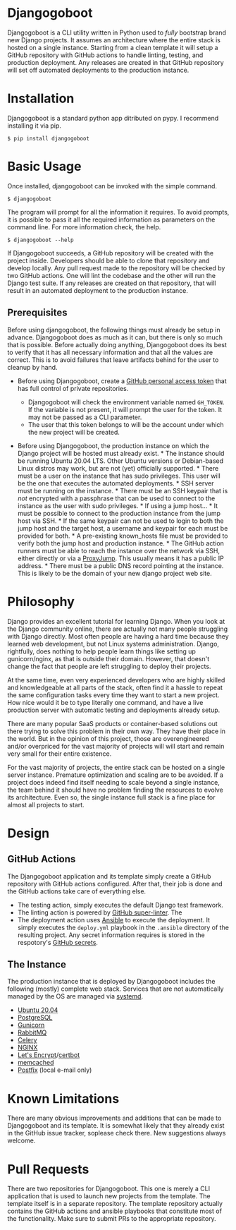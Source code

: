 # Djangogoboot

Djangogoboot is a CLI utility written in Python used to *fully* bootstrap brand new Django projects. It assumes an architecture where the entire stack is hosted on a single instance. Starting from a clean template it will setup a GitHub repository with GitHub actions to handle linting, testing, and production deployment. Any releases are created in that GitHub repository will set off automated deployments to the production instance.

# Installation

Djangogoboot is a standard python app ditributed on pypy. I recommend installing it via pip.

`$ pip install djangogoboot`

# Basic Usage

Once installed, djangogoboot can be invoked with the simple command.

`$ djangogoboot`

The program will prompt for all the information it requires. To avoid prompts, it is possible to pass it all the required information as parameters on the command line. For more information check, the help.

`$ djangogoboot --help`

If Djangogoboot succeeds, a GitHub repository will be created with the project inside. Developers should be able to clone that repository and develop locally. Any pull request made to the repository will be checked by two GitHub actions. One will lint the codebase and the other will run the Django test suite. If any releases are created on that repository, that will result in an automated deployment to the production instance.

## Prerequisites

Before using djangogoboot, the following things must already be setup in advance. Djangogoboot does as much as it can, but there is only so much that is possible. Before actually doing anything, Djangogoboot does its best to verify that it has all necessary information and that all the values are correct. This is to avoid failures that leave artifacts behind for the user to cleanup by hand.

* Before using Djangogoboot, create a [GitHub personal access token](https://docs.github.com/en/github/authenticating-to-github/keeping-your-account-and-data-secure/creating-a-personal-access-token) that has full control of private repositories.
	* Djangogoboot will check the environment variable named `GH_TOKEN`. If the variable is not present, it will prompt the user for the token. It may not be passed as a CLI parameter.
	* The user that this token belongs to will be the account under which the new project will be created.

* Before using Djangogoboot, the production instance on which the Django project will be hosted must already exist.
		* The instance should be running Ubuntu 20.04 LTS. Other Ubuntu versions or Debian-based Linux distros may work, but are not (yet) officially supported.
		* There must be a user on the instance that has sudo privileges. This user will be the one that executes the automated deployments.
		* SSH server must be running on the instance.
		* There must be an SSH keypair that is *not* encrypted with a passphrase that can be used to connect to the instance as the user with sudo privileges. 
		* If using a jump host...
				* It must be possible to connect to the production instance from the jump host via SSH.
				* If the same keypair can not be used to login to both the jump host and the target host, a username and keypair for each must be provided for both.
				* A pre-existing known_hosts file must be provided to verify both the jump host and production instance.
		* The GitHub action runners must be able to reach the instance over the network via SSH, either directly or via a [ProxyJump](https://man.openbsd.org/ssh_config.5#ProxyJump). This usually means it has a public IP address.
		* There must be a public DNS record pointing at the instance. This is likely to be the domain of your new django project web site.

# Philosophy

Django provides an excellent tutorial for learning Django. When you look at the Django community online, there are actually not many people struggling with Django directly. Most often people are having a hard time because they learned web development, but not Linux systems administration. Django, rightfully, does nothing to help people learn things like setting up gunicorn/nginx, as that is outside their domain. However, that doesn't change the fact that people are left struggling to deploy their projects.

At the same time, even very experienced developers who are highly skilled and knowledgeable at all parts of the stack, often find it a hassle to repeat the same configuration tasks every time they want to start a new project. How nice would it be to type literally one command, and have a live production server with automatic testing and deployments already setup. 

There are many popular SaaS products or container-based solutions out there trying to solve this problem in their own way. They have their place in the world. But in the opinion of this project, those are overengineered and/or overpriced for the vast majority of projects will will start and remain very small for their entire existence.

For the vast majority of projects, the entire stack can be hosted on a single server instance. Premature optimization and scaling are to be avoided. If a project does indeed find itself needing to scale beyond a single instance, the team behind it should have no problem finding the resources to evolve its architecture. Even so, the single instance full stack is a fine place for almost all projects to start.

# Design

## GitHub Actions

The Djangogoboot application and its template simply create a GitHub repository with GitHub actions configured. After that, their job is done and the GitHub actions take care of everything else.

* The testing action, simply executes the default Django test framework.
* The linting action is powered by [GitHub super-linter](https://github.com/github/super-linter). The 
* The deployment action uses [Ansible](https://www.ansible.com/) to execute the deployment. It simply executes the `deploy.yml` playbook in the `.ansible` directory of the resulting project. Any secret information requires is stored in the respotory's [GitHub secrets](https://docs.github.com/en/actions/reference/encrypted-secrets).

## The Instance

The production instance that is deployed by Djangogoboot includes the following (mostly) complete web stack. Services that are not automatically managed by the OS are managed via [systemd](https://www.freedesktop.org/wiki/Software/systemd/).

* [Ubuntu 20.04](https://ubuntu.com)
* [PostgreSQL](https://www.postgresql.org)
* [Gunicorn](https://gunicorn.org)
* [RabbitMQ](https://www.rabbitmq.com)
* [Celery](https://docs.celeryproject.org)
* [NGINX](https://www.nginx.com)
* [Let's Encrypt](https://letsencrypt.org)/[certbot](https://certbot.eff.org)
* [memcached](https://memcached.org)
* [Postfix](http://www.postfix.org) (local e-mail only)

# Known Limitations

There are many obvious improvements and additions that can be made to Djangogoboot and its template. It is somewhat likely that they already exist in the GitHub issue tracker, soplease check there. New suggestions always welcome.

# Pull Requests

There are two repositories for Djangogoboot. This one is merely a CLI application that is used to launch new projects from the template. The template itself is in a separate repository. The template repository actually contains the GitHub actions and ansible playbooks that constitute most of the functionality. Make sure to submit PRs to the appropriate repository.
